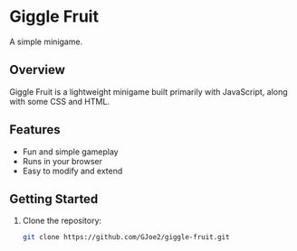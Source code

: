 # Giggle Fruit

A simple minigame.

## Overview

Giggle Fruit is a lightweight minigame built primarily with JavaScript, along with some CSS and HTML. 

## Features

- Fun and simple gameplay
- Runs in your browser
- Easy to modify and extend

## Getting Started

1. Clone the repository:
   ```bash
   git clone https://github.com/GJoe2/giggle-fruit.git
